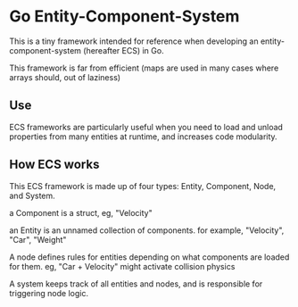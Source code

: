 Go Entity-Component-System
=

This is a tiny framework intended for reference when developing an entity-component-system (hereafter ECS) in Go.

This framework is far from efficient (maps are used in many cases where arrays should, out of laziness)

Use
-
ECS frameworks are particularly useful when you need to load and unload properties from many entities at runtime, and increases code modularity.

How ECS works
-
This ECS framework is made up of four types: Entity, Component, Node, and System.

a Component is a struct, eg, "Velocity"

an Entity is an unnamed collection of components. for example, "Velocity", "Car", "Weight"

A node defines rules for entities depending on what components are loaded for them. eg, "Car + Velocity" might activate collision physics

A system keeps track of all entities and nodes, and is responsible for triggering node logic.
